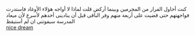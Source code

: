 كنت أحاول الفرار من المجرمين وبينما أركض قلت لماذا لا أواجه هؤلاء الأوغاد فاستدرت فواجهتهم حتى قضيت على أربعة منهم وفر الباقى قبل أن ينادينى أحدهم لأسرع لأن ميعاد المدرسة سيفوتنى ان لم أستيقظ  
[nice dream](../dream/dream.md)
